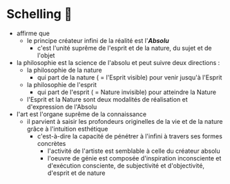 # Schelling 👴

- affirme que
  - le principe créateur infini de la réalité est l'***Absolu***
    - c'est l'unité suprême de l'esprit et de la nature, du sujet et de l'objet
- la philosophie est la science de l'absolu et peut suivre deux directions :
  - la philosophie de la nature
    - qui part de la nature ( = l'Esprit visible) pour venir jusqu'à l'Esprit
  - la philosophie de l'esprit
    - qui part de l'esprit ( = Nature invisible) pour atteindre la Nature
  - l'Esprit et la Nature sont deux modalités de réalisation et d'expression de l'Absolu
- l'art est l'organe suprême de la connaissance
  - il parvient à saisir les profondeurs originelles de la vie et de la nature grâce à l'intuition esthétique
    - c'est-à-dire la capacité de pénétrer à l'infini à travers ses formes concrètes
      - l'activité de l'artiste est semblable à celle du créateur absolu
      - l'oeuvre de génie est composée d'inspiration inconsciente et d'exécution consciente, de subjectivité et d'objectivité, d'esprit et de nature